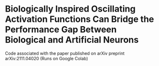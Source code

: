 # Biologically Inspired Oscillating Activation Functions Can Bridge the Performance Gap Between Biological and Artificial Neurons
Code associated with the paper published on arXiv preprint arXiv:2111.04020
(Runs on Google Colab)
